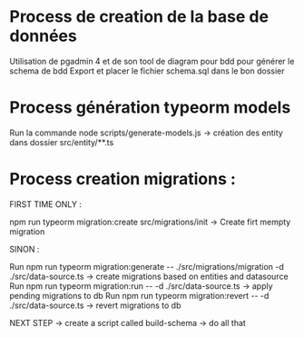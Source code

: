 # Process de creation de la base de données

Utilisation de pgadmin 4 et de son tool de diagram pour bdd pour générer le schema de bdd
Export et placer le fichier schema.sql dans le bon dossier


# Process génération typeorm models

Run la commande node scripts/generate-models.js -> création des entity dans dossier src/entity/**.ts

# Process creation migrations :

FIRST TIME ONLY :

npm run typeorm migration:create src/migrations/init ->  Create firt mempty migration

SINON :

Run npm run typeorm migration:generate -- ./src/migrations/migration -d ./src/data-source.ts -> create migrations based on entities and datasource
Run npm run typeorm migration:run -- -d ./src/data-source.ts -> apply pending migrations to db
Run npm run typeorm migration:revert -- -d ./src/data-source.ts -> revert migrations to db


NEXT STEP -> create a script called build-schema -> do all that